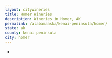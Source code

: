 ```yaml
---
layout: citywineries
title: Homer Wineries
description: Wineries in Homer, AK
permalink: /alabamaaska/kenai-peninsula/homer/
state: ak
county: kenai peninsula
city: homer
---
```

-
